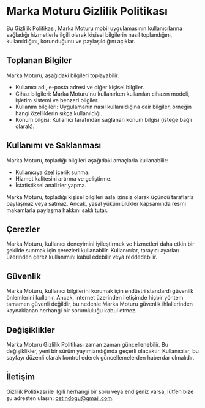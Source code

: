 # Marka Moturu Gizlilik Politikası

Bu Gizlilik Politikası, Marka Moturu mobil uygulamasının kullanıcılarına sağladığı hizmetlerle ilgili olarak kişisel bilgilerin nasıl toplandığını, kullanıldığını, korunduğunu ve paylaşıldığını açıklar.

## Toplanan Bilgiler

Marka Moturu, aşağıdaki bilgileri toplayabilir:

- Kullanıcı adı, e-posta adresi ve diğer kişisel bilgiler.
- Cihaz bilgileri: Marka Moturu'nu kullanırken kullanılan cihazın modeli, işletim sistemi ve benzeri bilgiler.
- Kullanım bilgileri: Uygulamanın nasıl kullanıldığına dair bilgiler, örneğin hangi özelliklerin sıkça kullanıldığı.
- Konum bilgisi: Kullanıcı tarafından sağlanan konum bilgisi (isteğe bağlı olarak).

## Kullanımı ve Saklanması

Marka Moturu, topladığı bilgileri aşağıdaki amaçlarla kullanabilir:

- Kullanıcıya özel içerik sunma.
- Hizmet kalitesini artırma ve geliştirme.
- İstatistiksel analizler yapma.

Marka Moturu, topladığı kişisel bilgileri asla izinsiz olarak üçüncü taraflarla paylaşmaz veya satmaz. Ancak, yasal yükümlülükler kapsamında resmi makamlarla paylaşma hakkını saklı tutar.

## Çerezler

Marka Moturu, kullanıcı deneyimini iyileştirmek ve hizmetleri daha etkin bir şekilde sunmak için çerezleri kullanabilir. Kullanıcılar, tarayıcı ayarları üzerinden çerez kullanımını kabul edebilir veya reddedebilir.

## Güvenlik

Marka Moturu, kullanıcı bilgilerini korumak için endüstri standardı güvenlik önlemlerini kullanır. Ancak, internet üzerinden iletişimde hiçbir yöntem tamamen güvenli değildir, bu nedenle Marka Moturu güvenlik ihlallerinden kaynaklanan herhangi bir sorumluluğu kabul etmez.

## Değişiklikler

Marka Moturu Gizlilik Politikası zaman zaman güncellenebilir. Bu değişiklikler, yeni bir sürüm yayımlandığında geçerli olacaktır. Kullanıcılar, bu sayfayı düzenli olarak kontrol ederek güncellemelerden haberdar olmalıdır.

## İletişim

Gizlilik Politikası ile ilgili herhangi bir soru veya endişeniz varsa, lütfen bize şu adresten ulaşın: [cetindogu@gmail.com](mailto:cetindogu@gmail.com).
